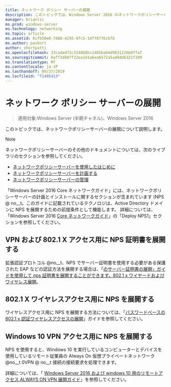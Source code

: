 ```yaml
---
title: ネットワーク ポリシー サーバーの展開
description: このトピックでは、Windows Server 2016 のネットワークポリシーサーバー展開コンテンツへのリンクを示し、NPS に関する追加のガイダンスへのリンクを示します。
manager: brianlic
ms.prod: windows-server
ms.technology: networking
ms.topic: article
ms.assetid: 6cfb50e0-7088-4295-97c5-14ff8776cbf8
ms.author: pashort
author: shortpatti
ms.openlocfilehash: 33cada472c314088bc1485bab6d9631226b0ffaf
ms.sourcegitcommit: 6aff3d88ff22ea141a6ea6572a5ad8dd6321f199
ms.translationtype: MT
ms.contentlocale: ja-JP
ms.lasthandoff: 09/27/2019
ms.locfileid: "71405413"
---
```

# <a name="deploy-network-policy-server"></a>ネットワーク ポリシー サーバーの展開

>適用対象:Windows Server (半期チャネル)、Windows Server 2016

このトピックでは、ネットワークポリシーサーバーの展開について説明します。

>[!NOTE]
>ネットワークポリシーサーバーのその他のドキュメントについては、次のライブラリのセクションを参照してください。  
>- [ネットワークポリシーサーバーを使用したはじめに](nps-getstart-top.md)
>- [ネットワークポリシーサーバーを計画する](nps-plan-top.md)
>- [ネットワークポリシーサーバーの管理](nps-manage-top.md)

「Windows Server 2016 Core ネットワークガイド」には、ネットワークポリシーサーバーの計画とインストールに関するセクションが含まれています \(NPS @ no__t。このガイドに記載されているテクノロジは、Active Directory ドメインに NPS を展開するための前提条件として機能します。 詳細については、「Windows Server 2016 [Core ネットワークガイド](https://technet.microsoft.com/windows-server-docs/networking/core-network-guide/core-network-guide#BKMK_deployNPS1)」の「Deploy NPS1」セクションを参照してください。

## <a name="deploy-nps-certificates-for-vpn-and-8021x-access"></a>VPN および 802.1 X アクセス用に NPS 証明書を展開する

拡張認証プロトコル @no__t、NPS でサーバー証明書を使用する必要がある保護された EAP などの認証方法を展開する場合は、「[のサーバー証明書の展開」ガイドを使用して nps 証明書を展開することができます。802.1 x ワイヤードおよびワイヤレス展開](https://technet.microsoft.com/windows-server-docs/networking/core-network-guide/cncg/server-certs/deploy-server-certificates-for-802.1x-wired-and-wireless-deployments)。

## <a name="deploy-nps-for-8021x-wireless-access"></a>802.1 X ワイヤレスアクセス用に NPS を展開する

ワイヤレスアクセス用に NPS を展開する方法については、「[パスワードベースの 802.1 x 認証ワイヤレスアクセスの展開](https://technet.microsoft.com/windows-server-docs/networking/core-network-guide/cncg/wireless/a-deploy-8021x-wireless-access)」ガイドを参照してください。

## <a name="deploy-nps-for-windows-10-vpn-access"></a>Windows 10 VPN アクセス用に NPS を展開する

NPS を使用すると、Windows 10 を実行しているコンピューターとデバイスを使用しているリモート従業員の Always On 仮想プライベートネットワーク @no__t 0VPN @ no__t 接続の接続要求を処理できます。

詳細については、「 [Windows Server 2016 および windows 10 用のリモートアクセス ALWAYS ON VPN 展開ガイド](https://docs.microsoft.com/windows-server/remote/remote-access/vpn/always-on-vpn/deploy/always-on-vpn-deploy)」を参照してください。

